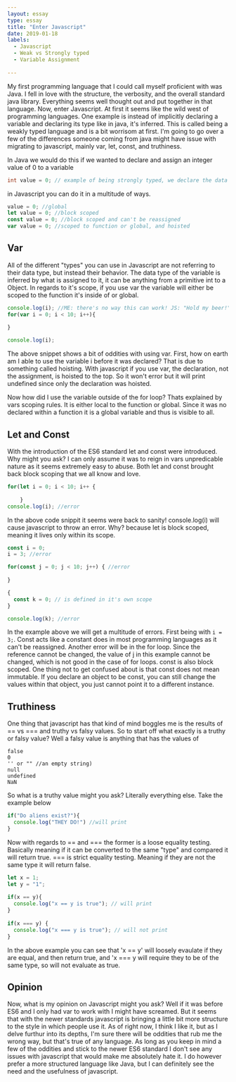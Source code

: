 ```yaml
---
layout: essay
type: essay
title: "Enter Javascript"
date: 2019-01-18
labels:
  - Javascript
  - Weak vs Strongly typed
  - Variable Assignment
  
---
```


My first programming language that I could call myself proficient with was Java. I fell in love with the structure, the verbosity, and the overall standard java library. Everything seems well thought out and put together in that language. Now, enter Javascript. At first it seems like the wild west of programming languages. One example is instead of implicitly declaring a variable and declaring its type like in java, it's inferred. This is called being a weakly typed language and is a bit worrisom at first. I'm going to go over a few of the differences someone coming from java might have issue with migrating to javascript, mainly var, let, const, and truthiness.

In Java we would do this if we wanted to declare and assign an integer value of 0 to a variable
```java
int value = 0; // example of being strongly typed, we declare the data type int
```

in Javascript you can do it in a multitude of ways.

```js
value = 0; //global
let value = 0; //block scoped
const value = 0; //block scoped and can't be reassigned
var value = 0; //scoped to function or global, and hoisted
```

<h2>Var</h2>
All of the different "types" you can use in Javascript are not referring to their data type, but instead their behavior. The data type of the variable is inferred by what is assigned to it, it can be anything from a primitive int to a Object. In regards to it's scope, if you use var the variable will either be scoped to the function it's inside of or global.

```js
console.log(i); //ME: there's no way this can work! JS: "Hold my beer!"
for(var i = 0; i < 10; i++){
	
}

console.log(i);
```

The above snippet shows a bit of oddities with using var. First, how on earth am I able to use the variable i before it was declared? That is due to something called hoisting. With javascript if you use var, the declaration, not the assignment, is hoisted to the top. So it won't error but it will print undefined since only the declaration was hoisted.

Now how did I use the variable outside of the for loop? Thats explained by vars scoping rules. It is either local to the function or global. Since it was no declared within a function it is a global variable and thus is visible to all.

<h2>Let and Const</h2>

With the introduction of the ES6 standard let and const were introduced. Why might you ask? I can only assume it was to reign in vars unpredicable nature as it seems extremely easy to abuse. Both let and const brought back block scoping that we all know and love.

```js
for(let i = 0; i < 10; i++ {
    
    }
console.log(i); //error
```

In the above code snippit it seems were back to sanity! console.log(i) will cause javascript to throw an error. Why? because let is block scoped, meaning it lives only within its scope.

```js
const i = 0;
i = 3; //error 

for(const j = 0; j < 10; j++) { //error
  
}

{
  const k = 0; // is defined in it's own scope
}

console.log(k); //error
```

In the example above we will get a multitude of errors. First being with `i = 3;`. Const acts like a constant does in most programming languages as it can't be reassigned. Another error will be in the for loop. Since the reference cannot be changed, the value of j in this example cannot be changed, which is not good in the case of for loops. const is also block scoped. One thing not to get confused about is that const does not mean immutable. If you declare an object to be const, you can still change the values within that object, you just cannot point it to a different instance.

<h2>Truthiness</h2>
  
One thing that javascript has that kind of mind boggles me is the results of == vs === and truthy vs falsy values. So to start off what exactly is a truthy or falsy value? Well a falsy value is anything that has the values of
```
false
0
'' or "" //an empty string)
null
undefined
NaN
```
  
So what is a truthy value might you ask? Literally everything else. Take the example below

```js
if("Do aliens exist?"){
  console.log("THEY DO!") //will print
}
```
  
Now with regards to == and === the former is a loose equality testing. Basically meaning if it can be converted to the same "type" and compared it will return true. === is strict equality testing. Meaning if they are not the same type it will return false.
  
```js  
let x = 1;
let y = "1";
  
if(x == y){
  console.log("x == y is true"); // will print
}
  
if(x === y) {
  console.log("x === y is true"); // will not print
}
```
  
In the above example you can see that 'x == y' will loosely evaulate if they are equal, and then return true, and 'x === y will require they to be of the same type, so will not evaluate as true.
 
  

<h2>Opinion</h2>

Now, what is my opinion on Javascript might you ask? Well if it was before ES6 and I only had var to work with I might have screamed. But it seems that with the newer standards javascript is bringing a little bit more structure to the style in which people use it. As of right now, I think I like it, but as I delve furthur into its depths, I'm sure there will be oddities that rub me the wrong way, but that's true of any language. As long as you keep in mind a few of the oddities and stick to the newer ES6 standard I don't see any issues with javascript that would make me absolutely hate it. I do however prefer a more structured language like Java, but I can definitely see the need and the usefulness of javascript.
  



